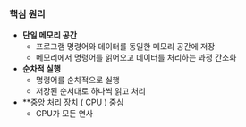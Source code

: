 ### 핵심 원리
- **단일 메모리 공간**
	- 프로그램 명령어와 데이터를 동일한 메모리 공간에 저장
	- 메모리에서 명령어를 읽어오고 데이터를 처리하는 과정 간소화
- **순차적 실행** 
	- 명령어를 순차적으로 실행
	- 저장된 순서대로 하나씩 읽고 처리
- **중앙 처리 장치 ( CPU ) 중심
	- CPU가 모든 연사